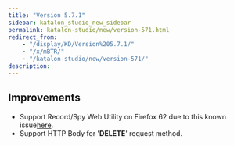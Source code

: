 ```yaml
---
title: "Version 5.7.1"
sidebar: katalon_studio_new_sidebar
permalink: katalon-studio/new/version-571.html
redirect_from:
    - "/display/KD/Version%205.7.1/"
    - "/x/mBTR/"
    - "/katalon-studio/new/version-571/"
description:
---
```

Improvements
------------

*   Support Record/Spy Web Utility on Firefox 62 due to this known issue[here](https://github.com/mozilla/geckodriver/issues/1225).
*   Support HTTP Body for '**DELETE**' request method.